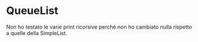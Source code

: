 # QueueList
Non ho testato le varie print ricorsive perché non ho cambiato nulla rispetto a quelle della SimpleList.
